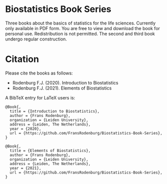 # Biostatistics Book Series
Three books about the basics of statistics for the life sciences.
Currently only available in PDF form. You are free to view and download the book for personal use. Redistribution is not permitted. The second and third book undergo regular construction.

# Citation

Please cite the books as follows:

* Rodenburg F.J. (2020). Introduction to Biostatistics
* Rodenburg F.J. (2021). Elements of Biostatistics

A BibTeX entry for LaTeX users is:

```
@Book{,
  title = {Introduction to Biostatistics},
  author = {Frans Rodenburg},
  organization = {Leiden University},
  address = {Leiden, The Netherlands},
  year = {2020},
  url = {https://github.com/FransRodenburg/Biostatistics-Book-Series},
}

@Book{,
  title = {Elements of Biostatistics},
  author = {Frans Rodenburg},
  organization = {Leiden University},
  address = {Leiden, The Netherlands},
  year = {2021},
  url = {https://github.com/FransRodenburg/Biostatistics-Book-Series},
}
```
